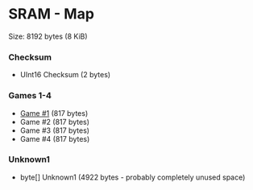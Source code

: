 ﻿# SRAM - Map

Size: 8192 bytes (8 KiB)

### Checksum
* UInt16 Checksum (2 bytes)

### Games 1-4
* [Game #1](SramGame.md) (817 bytes)
* Game #2 (817 bytes)
* Game #3 (817 bytes)
* Game #4 (817 bytes)

### Unknown1
* byte[] Unknown1 (4922 bytes - probably completely unused space)
